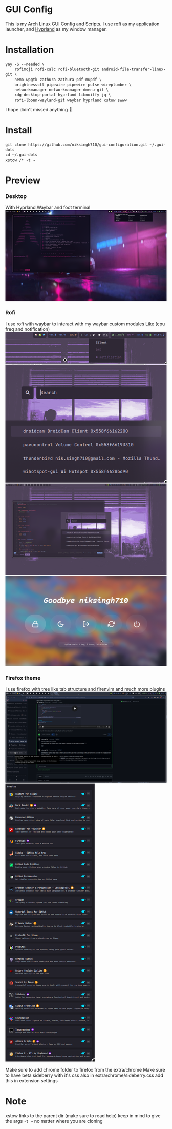 # GUI Config

This is my Arch Linux GUI Config and Scripts.
I use [rofi](https://github.com/lbonn/rofi) as my application launcher, and [Hyprland](https://github.com/hyprwm/hyprland) as my window manager.

# Installation

```
yay -S --needed \
    rofimoji rofi-calc rofi-bluetooth-git android-file-transfer-linux-git \
    nemo wpgtk zathura zathura-pdf-mupdf \
    brightnessctl pipewire pipewire-pulse wireplumber \
    networkmanager networkmanager-dmenu-git \
    xdg-desktop-portal-hyprland libnoitfy jq \
    rofi-lbonn-wayland-git waybar hyprland xstow swww
```

I hope didn't missed anything 🤔

# Install

```
git clone https://github.com/niksingh710/gui-configuration.git ~/.gui-dots
cd ~/.gui-dots
xstow /* -t ~
```

# Preview

### Desktop

With Hyprland,Waybar and foot terminal
![preview](./extra/.extra-gui/assets/ui.png)

### Rofi

I use rofi with waybar to interact with my waybar custom modules Like (cpu freq and notification)
![preview](./extra/.extra-gui/assets/waybar-rofi.png)
![preview](./extra/.extra-gui/assets/rofi-only.png)
![preview](./extra/.extra-gui/assets/rofi-full.png)
![preview](./extra/.extra-gui/assets/rofi-powermenu.png)

### Firefox theme

I use firefox with tree like tab structure and firenvim and much more plugins
![preview](./extra/.extra-gui/assets/firefox.png)
![preview](./extra/.extra-gui/assets/extensions.png)

Make sure to add chrome folder to firefox from the extra/chrome
Make sure to have beta sideberry with it's css also in extra/chrome/sideberry.css add this in extension settings

# Note

xstow links to the parent dir (make sure to read help)
keep in mind to give the args `-t ~` no matter where you are cloning
